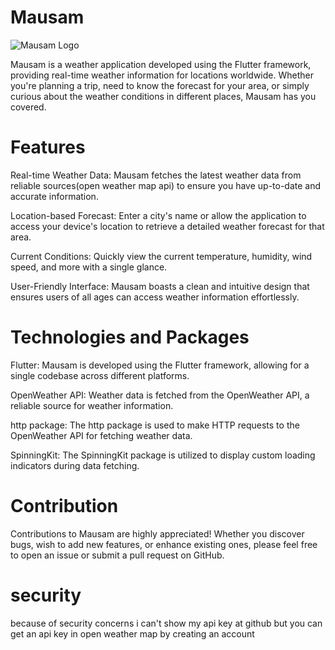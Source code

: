 # Mausam

![Mausam Logo](https://github.com/manojbhatta500/mausam/blob/main/logo.png)

Mausam is a weather application developed using the Flutter framework, providing real-time weather information for locations worldwide. Whether you're planning a trip, need to know the forecast for your area, or simply curious about the weather conditions in different places, Mausam has you covered.

# Features

Real-time Weather Data: Mausam fetches the latest weather data from reliable sources(open weather map api) to ensure you have up-to-date and accurate information.

Location-based Forecast: Enter a city's name or allow the application to access your device's location to retrieve a detailed weather forecast for that area.

Current Conditions: Quickly view the current temperature, humidity, wind speed, and more with a single glance.

User-Friendly Interface: Mausam boasts a clean and intuitive design that ensures users of all ages can access weather information effortlessly.

# Technologies and Packages

Flutter: Mausam is developed using the Flutter framework, allowing for a single codebase across different platforms.

OpenWeather API: Weather data is fetched from the OpenWeather API, a reliable source for weather information.

http package: The http package is used to make HTTP requests to the OpenWeather API for fetching weather data.

SpinningKit: The SpinningKit package is utilized to display custom loading indicators during data fetching.

# Contribution

Contributions to Mausam are highly appreciated! Whether you discover bugs, wish to add new features, or enhance existing ones, please feel free to open an issue or submit a pull request on GitHub.

# security

because of security concerns i can't show my api key at github but you can get an api key in open weather map by creating an account
